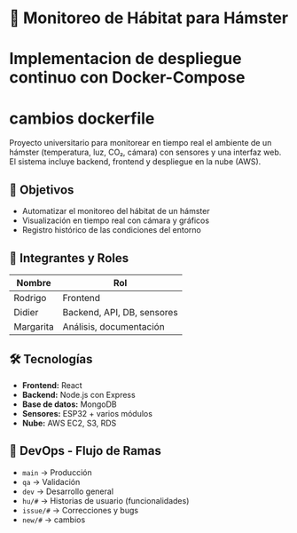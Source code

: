 # 🐹 Monitoreo de Hábitat para Hámster
# Implementacion de despliegue continuo con Docker-Compose
# cambios dockerfile

Proyecto universitario para monitorear en tiempo real el ambiente de un hámster (temperatura, luz, CO₂, cámara) con sensores y una interfaz web. El sistema incluye backend, frontend y despliegue en la nube (AWS).

## 🎯 Objetivos

- Automatizar el monitoreo del hábitat de un hámster
- Visualización en tiempo real con cámara y gráficos
- Registro histórico de las condiciones del entorno

## 🧠 Integrantes y Roles

| Nombre     | Rol                         |
|------------|-----------------------------|
| Rodrigo    | Frontend                    |
| Didier     | Backend, API, DB, sensores  |
| Margarita  | Análisis, documentación     |


## 🛠️ Tecnologías

- **Frontend:** React
- **Backend:** Node.js con Express
- **Base de datos:** MongoDB
- **Sensores:** ESP32 + varios módulos
- **Nube:** AWS EC2, S3, RDS

## 🧪 DevOps - Flujo de Ramas

- `main` → Producción
- `qa` → Validación
- `dev` → Desarrollo general
- `hu/#` → Historias de usuario (funcionalidades)
- `issue/#` → Correcciones y bugs
- `new/#` → cambios
